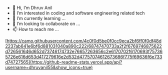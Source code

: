 - 👋 Hi, I’m Dhruv Anil
- 👀 I’m interested in coding and software engineering related tech 
- 🌱 I’m currently learning ...
- 💞️ I’m looking to collaborate on ...
- 📫 How to reach me ...

[https://camo.githubusercontent.com/4c0f0d5be0f0cc9eca2bf6ff0f0df48d2237ab641e6bf6d881031040a890c222/68747470733a2f2f6769746875622d726561646d652d73746174732e76657263656c2e6170702f6170693f757365726e616d653d417279616e2d532d47757074612673686f775f69636f6e733d74727565](https://github-readme-stats.vercel.app/api?username=dhruvanil55&show_icons=true)
<!---
dhruvanil55/dhruvanil55 is a ✨ special ✨ repository because its `README.md` (this file) appears on your GitHub profile.
You can click the Preview link to take a look at your changes.
--->
